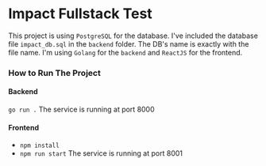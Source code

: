 # Impact Fullstack Test

This project is using `PostgreSQL` for the database. I've included the database file `impact_db.sql` in the `backend` folder. The DB's name is exactly with the file name. I'm using `Golang` for the `backend` and `ReactJS` for the frontend.

### How to Run The Project

#### Backend
`go run .`
The service is running at port 8000

#### Frontend
* `npm install`
* `npm run start`
The service is running at port 8001
